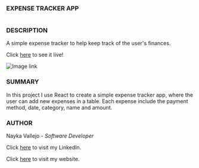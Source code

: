 ### EXPENSE TRACKER APP
#

### DESCRIPTION
A simple expense tracker to help keep track of the user's finances.

Click [here](https://imcodingdreams.github.io/expense-tracker-app-react/) to see it live!

![Image link](/images/expense-tracker-app-react-snip.png)

### SUMMARY
In this project I use React to create a simple expense tracker app, where the user can add new expenses in a table. Each expense include the payment method, date, category, name and amount.

### AUTHOR
Nayka Vallejo - _Software Developer_

Click [here](https://www.linkedin.com/in/nayka-vallejo-70044314b/) to visit my LinkedIn.

Click [here](https://imcodingdreams.github.io/personal-website/) to visit my website.